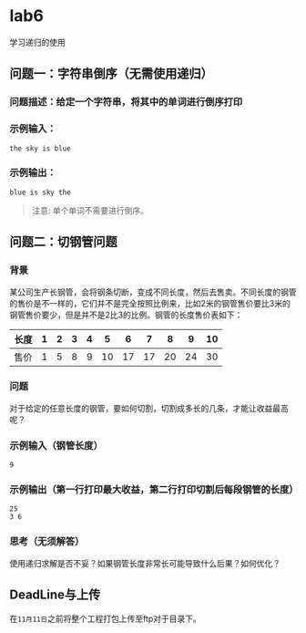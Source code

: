 # lab6
学习递归的使用
## 问题一：字符串倒序（无需使用递归）
### 问题描述：给定一个字符串，将其中的单词进行倒序打印
### 示例输入：
```
the sky is blue
```
### 示例输出：
```
blue is sky the
```
> 注意: 单个单词不需要进行倒序。

## 问题二：切钢管问题
### 背景 
某公司生产长钢管，会将钢条切断，变成不同长度，然后去售卖。不同长度的钢管的售价是不一样的，它们并不是完全按照比例来，比如2米的钢管售价要比3米的钢管售价要少，但是并不是2比3的比例。钢管的长度售价表如下：

|长度|1|2|3|4|5|6|7|8|9|10|
|-|-|-|-|-|-|-|-|-|-|-
|售价|1|5|8|9|10|17|17|20|24|30|

### 问题
对于给定的任意长度的钢管，要如何切割，切割成多长的几条，才能让收益最高呢？
### 示例输入（钢管长度）
```
9
```
### 示例输出（第一行打印最大收益，第二行打印切割后每段钢管的长度）
```
25
3 6
```
### 思考（无须解答）
使用递归求解是否不妥？如果钢管长度非常长可能导致什么后果？如何优化？
## DeadLine与上传
在```11月11日```之前将整个工程打包上传至ftp对于目录下。

